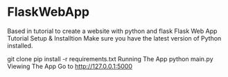 # FlaskWebApp
Based in tutorial to create a website with python and flask
Flask Web App Tutorial
Setup & Installtion
Make sure you have the latest version of Python installed.

git clone <repo-url>
pip install -r requirements.txt
Running The App
python main.py
Viewing The App
Go to http://127.0.0.1:5000
